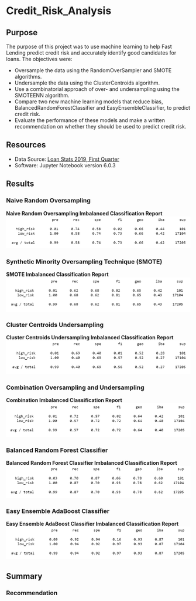 # Credit_Risk_Analysis

## Purpose
The purpose of this project was to use machine learning to help Fast Lending predict credit risk and accurately identify good candidates for loans. The objectives were:
- Oversample the data using the RandomOverSampler and SMOTE algorithms.
- Undersample the data using the ClusterCentroids algorithm.
- Use a combinatorial approach of over- and undersampling using the SMOTEENN algorithm.
- Compare two new machine learning models that reduce bias, BalancedRandomForestClassifier and EasyEnsembleClassifier, to predict credit risk. 
- Evaluate the performance of these models and make a written recommendation on whether they should be used to predict credit risk.

## Resources
- Data Source: [Loan Stats 2019, First Quarter](Resources/LoanStats_2019Q1.csv)
- Software: Jupyter Notebook version 6.0.3

## Results

### Naive Random Oversampling
<b>Naive Random Oversampling Imbalanced Classification Report</b>
<br>
![Naive Random Oversampling](Resources/naive_oversampling.png)

### Synthetic Minority Oversampling Technique (SMOTE)
<b>SMOTE Imbalanced Classification Report</b>
<br>
![SMOTE](Resources/smote.png)

### Cluster Centroids Undersampling
<b>Cluster Centroids Undersampling Imbalanced Classification Report</b>
<br>
![Cluster Centroids Undersampling](Resources/cluster_undersampling.png)

### Combination Oversampling and Undersampling
<b>Combination Imbalanced Classification Report</b>
<br>
![Combination Oversampling and Undersampling](Resources/combo_sampling.png)


### Balanced Random Forest Classifier
<b>Balanced Random Forest Classifier Imbalanced Classification Report</b>
![Balanced Random Forest Classifier](Resources/balanced_random.png)
<br>

### Easy Ensemble AdaBoost Classifier
<b>Easy Ensemble AdaBoost Classifier Imbalanced Classification Report</b>
![Easy Ensemble AdaBoost Classifier](Resources/easy_ensemble.png)
<br>

## Summary

### Recommendation
